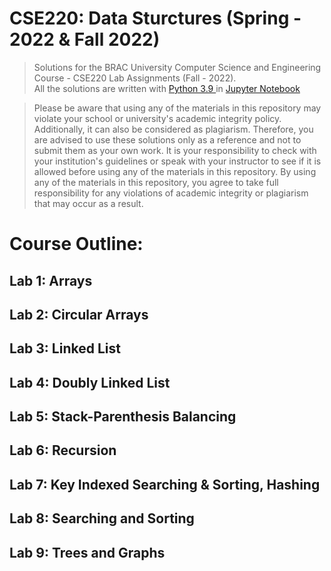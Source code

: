 # CSE220: Data Sturctures (Spring - 2022 & Fall 2022)

> Solutions for the BRAC University Computer Science and Engineering Course - CSE220 Lab Assignments (Fall - 2022).   
> All the solutions are written with [Python 3.9 ](https://www.python.org/downloads/) in [Jupyter Notebook](https://jupyter.org/)

>Please be aware that using any of the materials in this repository may violate your school or university's academic integrity policy. Additionally, it can also be considered as plagiarism. Therefore, you are advised to use these solutions only as a reference and not to submit them as your own work.
>It is your responsibility to check with your institution's guidelines or speak with your instructor to see if it is allowed before using any of the materials in this repository.
>By using any of the materials in this repository, you agree to take full responsibility for any violations of academic integrity or plagiarism that may occur as a result.

# Course Outline:

## **Lab 1:** Arrays

## **Lab 2:** Circular Arrays

## **Lab 3:** Linked List

## **Lab 4:** Doubly Linked List

## **Lab 5:** Stack-Parenthesis Balancing

## **Lab 6:** Recursion

## **Lab 7:** Key Indexed Searching & Sorting, Hashing 

## **Lab 8:** Searching and Sorting

## **Lab 9:** Trees and Graphs
